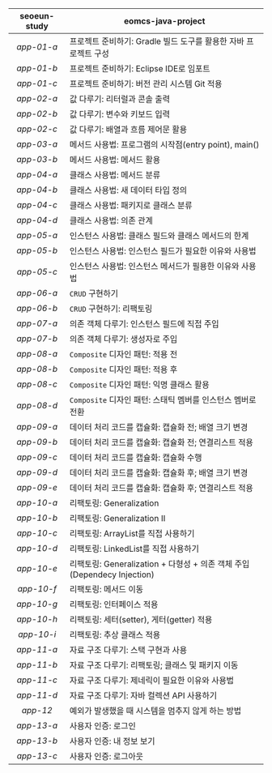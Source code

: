 |seoeun-study|eomcs-java-project|
|:---:|---|
|*app-01-a*|프로젝트 준비하기: Gradle 빌드 도구를 활용한 자바 프로젝트 구성|
|*app-01-b*|프로젝트 준비하기: Eclipse IDE로 임포트|
|*app-01-c*|프로젝트 준비하기: 버전 관리 시스템 Git 적용|
|*app-02-a*|값 다루기: 리터럴과 콘솔 출력|
|*app-02-b*|값 다루기: 변수와 키보드 입력|
|*app-02-c*|값 다루기: 배열과 흐름 제어문 활용|
|*app-03-a*|메서드 사용법: 프로그램의 시작점(entry point), main()|
|*app-03-b*|메서드 사용법: 메서드 활용|
|*app-04-a*|클래스 사용법: 메서드 분류|
|*app-04-b*|클래스 사용법: 새 데이터 타입 정의|
|*app-04-c*|클래스 사용법: 패키지로 클래스 분류|
|*app-04-d*|클래스 사용법: 의존 관계|
|*app-05-a*|인스턴스 사용법: 클래스 필드와 클래스 메서드의 한계|
|*app-05-b*|인스턴스 사용법: 인스턴스 필드가 필요한 이유와 사용법|
|*app-05-c*|인스턴스 사용법: 인스턴스 메서드가 필용한 이유와 사용법|
|*app-06-a*|`CRUD` 구현하기|
|*app-06-b*|`CRUD` 구현하기: 리팩토링|
|*app-07-a*|의존 객체 다루기: 인스턴스 필드에 직접 주입|
|*app-07-b*|의존 객체 다루기: 생성자로 주입|
|*app-08-a*|`Composite` 디자인 패턴: 적용 전|
|*app-08-b*|`Composite` 디자인 패턴: 적용 후|
|*app-08-c*|`Composite` 디자인 패턴: 익명 클래스 활용|
|*app-08-d*|`Composite` 디자인 패턴: 스태틱 멤버를 인스턴스 멤버로 전환|
|*app-09-a*|데이터 처리 코드를 캡슐화: 캡슐화 전; 배열 크기 변경|
|*app-09-b*|데이터 처리 코드를 캡슐화: 캡슐화 전; 연결리스트 적용|
|*app-09-c*|데이터 처리 코드를 캡슐화: 캡슐화 수행|
|*app-09-d*|데이터 처리 코드를 캡슐화: 캡슐화 후; 배열 크기 변경|
|*app-09-e*|데이터 처리 코드를 캡슐화: 캡슐화 후; 연결리스트 적용|
|*app-10-a*|리팩토링: Generalization|
|*app-10-b*|리팩토링: Generalization Ⅱ|
|*app-10-c*|리팩토링: ArrayList를 직접 사용하기|
|*app-10-d*|리팩토링: LinkedList를 직접 사용하기|
|*app-10-e*|리팩토링: Generalization + 다형성 + 의존 객체 주입(Dependecy Injection)|
|*app-10-f*|리팩토링: 메서드 이동|
|*app-10-g*|리팩토링: 인터페이스 적용|
|*app-10-h*|리팩토링: 세터(setter), 게터(getter) 적용|
|*app-10-i*|리팩토링: 추상 클래스 적용|
|*app-11-a*|자료 구조 다루기: 스택 구현과 사용|
|*app-11-b*|자료 구조 다루기: 리팩토링; 클래스 및 패키지 이동|
|*app-11-c*|자료 구조 다루기: 제네릭이 필요한 이유와 사용법|
|*app-11-d*|자료 구조 다루기: 자바 컬렉션 API 사용하기|
|*app-12*|예외가 발생했을 때 시스템을 멈추지 않게 하는 방법|
|*app-13-a*|사용자 인증: 로그인|
|*app-13-b*|사용자 인증: 내 정보 보기|
|*app-13-c*|사용자 인증: 로그아웃|
